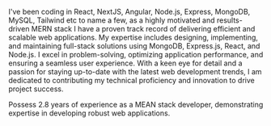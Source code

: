 I've been coding in React, NextJS, Angular, Node.js, Express, MongoDB, MySQL, Tailwind etc to name a few,
as a highly motivated and results-driven MERN stack  I have a proven track record of delivering efficient and scalable web applications. My expertise includes designing, implementing, and maintaining full-stack solutions using MongoDB, Express.js, React, and Node.js. I excel in problem-solving, optimizing application performance, and ensuring a seamless user experience. With a keen eye for detail and a passion for staying up-to-date with the latest web development trends, I am dedicated to contributing my technical proficiency and innovation to drive project success.

Possess 2.8 years of experience as a MEAN stack developer, demonstrating expertise in developing robust web applications.
